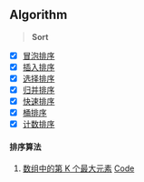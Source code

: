 ## Algorithm

> **Sort**

- [x] [冒泡排序](https://github.com/CodeRookie262/JavaScript-Algorithm-Training/blob/main/Sort/BubbleSort.js)
- [x] [插入排序](https://github.com/CodeRookie262/JavaScript-Algorithm-Training/blob/main/Sort/InsertionSort.js)
- [x] [选择排序](https://github.com/CodeRookie262/JavaScript-Algorithm-Training/blob/main/Sort/SelectionSort.js)
- [x] [归并排序](https://github.com/CodeRookie262/JavaScript-Algorithm-Training/blob/main/Sort/MergeSort.js)
- [x] [快速排序](https://github.com/CodeRookie262/JavaScript-Algorithm-Training/blob/main/Sort/QuickSort.js)
- [x] [桶排序](https://github.com/CodeRookie262/JavaScript-Algorithm-Training/blob/main/Sort/BucketSort.js)
- [x] [计数排序](https://github.com/CodeRookie262/JavaScript-Algorithm-Training/blob/main/Sort/CountSort.js)

#### 排序算法

1. [数组中的第 K 个最大元素](#) [Code](https://github.com/CodeRookie262/JavaScript-Algorithm-Training/blob/main/Sort/KthNum.js)
